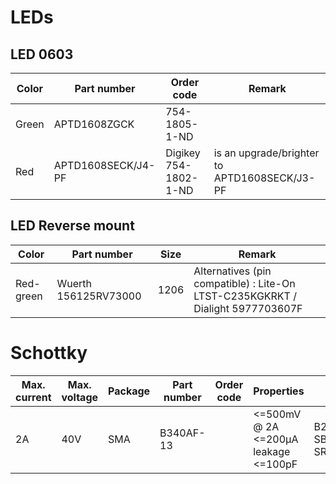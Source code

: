 # LEDs
## LED 0603
| Color | Part number | Order code | Remark |
|-------|-------------|------------|--------|
| Green | APTD1608ZGCK| 754-1805-1-ND|
| Red | APTD1608SECK/J4-PF | Digikey 754-1802-1-ND| is an upgrade/brighter to APTD1608SECK/J3-PF |

## LED Reverse mount
| Color | Part number | Size | Remark |
|-------|-------------|------|--------|
| Red-green | Wuerth 156125RV73000 | 1206 | Alternatives (pin compatible) : Lite-On LTST-C235KGKRKT / Dialight 5977703607F | 

# Schottky
| Max. current | Max. voltage |Package | Part number | Order code | Properties | Remark |
|--------------|--------------|--------|-------------|------------|------------|--------|
| 2A | 40V | SMA | B340AF-13 |  | <=500mV @ 2A <br/><=200µA leakage <br/><=100pF |B240AE-13, SB24AFC_R1_00001, SR24-AU_R1_000A1 |


